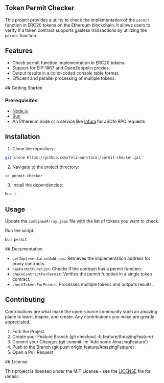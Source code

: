 ## Token Permit Checker

This project provides a utility to check the implementation of the `permit` function in ERC20 tokens on the Ethereum blockchain. It allows users to verify if a token contract supports gasless transactions by utilizing the `permit` function.

## Features

- Check permit function implementation in ERC20 tokens.
- Support for EIP-1967 and OpenZeppelin proxies.
- Output results in a color-coded console table format.
- Efficient and parallel processing of multiple tokens.

## Getting Started

### Prerequisites

- [Node.js](https://nodejs.org/en)
- [Bun](https://bun.sh/)
- An Ethereum node or a service like [Infura](https://www.infura.io/) for JSON-RPC requests

## Installation

1. Clone the repository:

```bash
git clone https://github.com/felinaprotocol/permit-checker.git
```

2. Navigate to the project directory:

```bash
cd permit-checker
```

3. Install the dependencies:

```bash
bun i
```

## Usage

Update the `combinedArray.json` file with the list of tokens you want to check.

Run the script:

```bash
bun permit
```

## Documentation

- `getImplementationAddress`: Retrieves the implementation address for proxy contracts.
- `hasPermitFunction`: Checks if the contract has a permit function.
- `checkContractForPermit`: Verifies the permit function in a single token contract.
- `checkTokensForPermit`: Processes multiple tokens and outputs results.

## Contributing

Contributions are what make the open-source community such an amazing place to learn, inspire, and create. Any contributions you make are greatly appreciated.

1. Fork the Project
2. Create your Feature Branch (git checkout -b feature/AmazingFeature)
3. Commit your Changes (git commit -m 'Add some AmazingFeature')
4. Push to the Branch (git push origin feature/AmazingFeature)
5. Open a Pull Request

## License

This project is licensed under the MIT License - see the [LICENSE](LICENSE) file for details.
